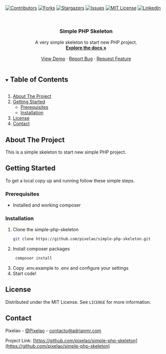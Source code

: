 [![Contributors][contributors-shield]][contributors-url]
[![Forks][forks-shield]][forks-url]
[![Stargazers][stars-shield]][stars-url]
[![Issues][issues-shield]][issues-url]
[![MIT License][license-shield]][license-url]
[![LinkedIn][linkedin-shield]][linkedin-url]


<!-- PROJECT LOGO -->
<br />
<p align="center">
  <h3 align="center">Simple PHP Skeleton</h3>

  <p align="center">
    A very simple skeleton to start new PHP project.
    <br />
    <a href="https://github.com/pixelao/simple-php-skeleton"><strong>Explore the docs »</strong></a>
    <br />
    <br />
    <a href="https://github.com/pixelao/simple-php-skeleton">View Demo</a>
    ·
    <a href="https://github.com/pixelao/simple-php-skeleton/issues">Report Bug</a>
    ·
    <a href="https://github.com/pixelao/simple-php-skeleton/issues">Request Feature</a>
  </p>
</p>



<!-- TABLE OF CONTENTS -->
<details open="open">
  <summary><h2 style="display: inline-block">Table of Contents</h2></summary>
  <ol>
    <li>
      <a href="#about-the-project">About The Project</a>
    </li>
    <li>
      <a href="#getting-started">Getting Started</a>
      <ul>
        <li><a href="#prerequisites">Prerequisites</a></li>
        <li><a href="#installation">Installation</a></li>
      </ul>
    </li>
    <li><a href="#license">License</a></li>
    <li><a href="#contact">Contact</a></li>
  </ol>
</details>



<!-- ABOUT THE PROJECT -->
## About The Project

This is a simple skeleton to start new simple PHP project.

<!-- GETTING STARTED -->
## Getting Started

To get a local copy up and running follow these simple steps.

### Prerequisites

* Installed and working composer

### Installation

1. Clone the simple-php-skeleton
   ```sh
   git clone https://github.com/pixelao/simple-php-skeleton.git
   ```
2. Install composer packages
   ```sh
    composer install
   ```
3. Copy .env.example to .env and configure your settings
4. Start code!


<!-- LICENSE -->
## License

Distributed under the MIT License. See `LICENSE` for more information.


<!-- CONTACT -->
## Contact

Pixelao - [@Pixelao](https://twitter.com/_pixelao) - contacto@adrianmr.com

Project Link: [https://github.com/pixelao/simple-php-skeleton](https://github.com/pixelao/simple-php-skeleton)


<!-- MARKDOWN LINKS & IMAGES -->
<!-- https://www.markdownguide.org/basic-syntax/#reference-style-links -->
[contributors-shield]: https://img.shields.io/github/contributors/pixelao/simple-php-skeleton.svg?style=for-the-badge
[contributors-url]: https://github.com/pixelao/simple-php-skeleton/graphs/contributors
[forks-shield]: https://img.shields.io/github/forks/pixelao/simple-php-skeleton.svg?style=for-the-badge
[forks-url]: https://github.com/pixelao/simple-php-skeleton/network/members
[stars-shield]: https://img.shields.io/github/stars/pixelao/simple-php-skeleton.svg?style=for-the-badge
[stars-url]: https://github.com/pixelao/simple-php-skeleton/stargazers
[issues-shield]: https://img.shields.io/github/issues/pixelao/simple-php-skeleton.svg?style=for-the-badge
[issues-url]: https://github.com/pixelao/simple-php-skeleton/issues
[license-shield]: https://img.shields.io/github/license/pixelao/simple-php-skeleton.svg?style=for-the-badge
[license-url]: https://github.com/pixelao/simple-php-skeleton/blob/master/LICENSE.txt
[linkedin-shield]: https://img.shields.io/badge/-LinkedIn-black.svg?style=for-the-badge&logo=linkedin&colorB=555
[linkedin-url]: https://www.linkedin.com/in/adrian-martin-ramos/
